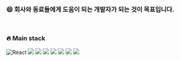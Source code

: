 ### 😄 회사와 동료들에게 도움이 되는 개발자가 되는 것이 목표입니다.

<br>

### 🔥 Main stack

![React](https://img.shields.io/badge/react-%2320232a.svg?style=for-the-badge&logo=react&logoColor=%2361DAFB)
<img src="https://img.shields.io/badge/typescript-239DAD?style=for-the-badge&logo=typescript&logoColor=white">
<img src="https://img.shields.io/badge/recoli-3578E5?style=for-the-badge&logo=recoil&logoColor=white">
<img src="https://img.shields.io/badge/redux-764ABC?style=for-the-badge&logo=recoil&logoColor=white">
<img src="https://img.shields.io/badge/tanskquery-FF4154?style=for-the-badge&logo=reactquery&logoColor=white">
<img src="https://img.shields.io/badge/tailwind-06B6D4?style=for-the-badge&logo=tailwindcss&logoColor=white">
<img src="https://img.shields.io/badge/styledcomponents-DB7093?style=for-the-badge&logo=tailwindcss&logoColor=white">
<img src="https://img.shields.io/badge/supabase-3FCF8E?style=for-the-badge&logo=tailwindcss&logoColor=white">



